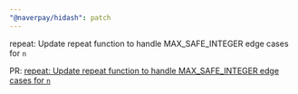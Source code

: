 ```yaml
---
"@naverpay/hidash": patch
---
```


repeat: Update repeat function to handle MAX_SAFE_INTEGER edge cases for `n`

PR: [repeat: Update repeat function to handle MAX_SAFE_INTEGER edge cases for `n`](https://github.com/NaverPayDev/hidash/pull/255)
